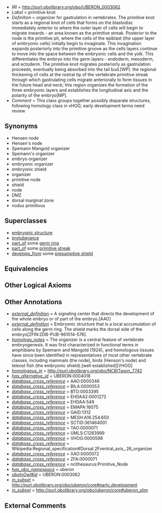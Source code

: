 * *IRI* = http://purl.obolibrary.org/obo/UBERON_0003062
 * *Label* = primitive knot
 * *Definition* = organizer for gastrulation in vertebrates. The primitive knot starts as a regional knot of cells that forms on the blastodisc immediately anterior to where the outer layer of cells will begin to migrate inwards - an area known as the primitive streak. Posterior to the node is the primitive pit, where the cells of the epiblast (the upper layer of embryonic cells) initially begin to invaginate. This invagination expands posteriorly into the primitive groove as the cells layers continue to move into the space between the embryonic cells and the yolk. This differentiates the embryo into the germ layers - endoderm, mesoderm, and ectoderm. The primitive knot migrates posteriorly as gastrulation proceeds, eventually being absorbed into the tail bud.[WP]. the regional thickening of cells at the rostral tip of the vertebrate primitive streak through which gastrulating cells migrate anteriorally to form tissues in the future head and neck; this region organizes the formation of the three embryonic layers and establishes the longitudinal axis and the polarity of the embryo[MP].
 * *Comment* = This class groups together possibly disparate structures, following homology class in vHOG; early development terms need review

## Synonyms

 * Hensen node
 * Hensen's node
 * Spemann Mangold organizer
 * Spemann's organizer
 * embryo organizer
 * embryonic organizer
 * embryonic shield
 * organizer
 * primitive node
 * shield
 * node
 * DMZ
 * dorsal marginal zone
 * nodus primitivus

## Superclasses

 * [embryonic structure](../../UBERON/50/UBERON_0002050.md)
 * [protuberance](../../UBERON/88/UBERON_0010188.md)
 * [part_of](../../BFO/50/BFO_0000050.md) some [germ ring](../../UBERON/41/UBERON_0002541.md)
 * [part_of](../../BFO/50/BFO_0000050.md) some [primitive streak](../../UBERON/41/UBERON_0004341.md)
 * [develops_from](../../RO/02/RO_0002202.md) some [presumptive shield](../../UBERON/83/UBERON_0007283.md)

## Equivalencies


## Other Logical Axioms


## Other Annotations

 * *[external_definition](../../UBPROP/01/UBPROP_0000001.md)* = A signaling center that directs the development of the whole embryo or of part of the embryo.[AAO]
 * *[external_definition](../../UBPROP/01/UBPROP_0000001.md)* = Embryonic structure that is a local accumulation of cells along the germ ring.  The shield marks the dorsal side of the embryo[ZFIN:ZDB-PUB-961014-576].
 * *[homology_notes](../../UBPROP/03/UBPROP_0000003.md)* = The organizer is a central feature of vertebrate embryogenesis. It was first characterized in functional terms in amphibians by Spemann and Mangold (1924), and homologous tissues have since been identified in representatives of most other vertebrate classes, including mammals (the node), birds (Henson's node) and teleost fish (the embryonic shield).[well established][VHOG]
 * *[homologous_in](../../core#homologous/in/core#homologous_in.md)* = http://purl.obolibrary.org/obo/NCBITaxon_7742
 * *[has_alternative_id](../../Id/oboInOwl#hasAlternativeId.md)* = UBERON:0004018
 * *[database_cross_reference](../../ef/oboInOwl#hasDbXref.md)* = AAO:0000346
 * *[database_cross_reference](../../ef/oboInOwl#hasDbXref.md)* = BILA:0000053
 * *[database_cross_reference](../../ef/oboInOwl#hasDbXref.md)* = BTO:0003395
 * *[database_cross_reference](../../ef/oboInOwl#hasDbXref.md)* = EHDAA2:0001272
 * *[database_cross_reference](../../ef/oboInOwl#hasDbXref.md)* = EHDAA:549
 * *[database_cross_reference](../../ef/oboInOwl#hasDbXref.md)* = EMAPA:16075
 * *[database_cross_reference](../../ef/oboInOwl#hasDbXref.md)* = GAID:1312
 * *[database_cross_reference](../../ef/oboInOwl#hasDbXref.md)* = MESH:A16.254.650
 * *[database_cross_reference](../../ef/oboInOwl#hasDbXref.md)* = SCTID:361464001
 * *[database_cross_reference](../../ef/oboInOwl#hasDbXref.md)* = TAO:0000071
 * *[database_cross_reference](../../ef/oboInOwl#hasDbXref.md)* = UMLS:C1283999
 * *[database_cross_reference](../../ef/oboInOwl#hasDbXref.md)* = VHOG:0000598
 * *[database_cross_reference](../../ef/oboInOwl#hasDbXref.md)* = Wikipedia:Regional_specification#Dorsal.2Fventral_axis_.26_organizer
 * *[database_cross_reference](../../ef/oboInOwl#hasDbXref.md)* = XAO:0000072
 * *[database_cross_reference](../../ef/oboInOwl#hasDbXref.md)* = ZFA:0000071
 * *[database_cross_reference](../../ef/oboInOwl#hasDbXref.md)* = ncithesaurus:Primitive_Node
 * *[has_obo_namespace](../../ce/oboInOwl#hasOBONamespace.md)* = uberon
 * *[oboInOwl#id](../../id/oboInOwl#id.md)* = UBERON:0003062
 * *[in_subset](../../et/oboInOwl#inSubset.md)* = http://purl.obolibrary.org/obo/uberon/core#early_development
 * *[in_subset](../../et/oboInOwl#inSubset.md)* = http://purl.obolibrary.org/obo/uberon/core#uberon_slim

## External Comments

